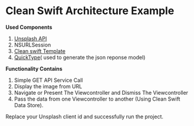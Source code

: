 
# Clean Swift Architecture Example

**Used Components**
1. [Unsplash  API](https://unsplash.com/developers "Unsplash")
2. NSURLSession
3. [Clean swift Template](https://clean-swift.com/ "Clean swift Template")
4. [QuickType](https://app.quicktype.io/ "QuickType")( used to generate the json reponse model)

**Functionality Contains**
1. Simple GET API Service Call
2. Display the image from URL
3. Navigate or Present The Viewcontroller and Dismiss The Viewcontroller
4. Pass the data from one Viewcontroller to another (Using Clean Swift Data Store).


Replace your Unsplash client id and successfully run the project.
